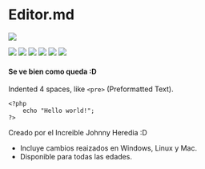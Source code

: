 # Editor.md

![](https://pandao.github.io/editor.md/images/logos/editormd-logo-180x180.png)

![](https://img.shields.io/github/stars/pandao/editor.md.svg) ![](https://img.shields.io/github/forks/pandao/editor.md.svg) ![](https://img.shields.io/github/tag/pandao/editor.md.svg) ![](https://img.shields.io/github/release/pandao/editor.md.svg) ![](https://img.shields.io/github/issues/pandao/editor.md.svg) ![](https://img.shields.io/bower/v/editor.md.svg)


#### Se ve bien como queda :D

Indented 4 spaces, like `<pre>` (Preformatted Text).

    <?php
        echo "Hello world!";
    ?>

Creado por el Increible Johnny Heredia :D
* Incluye cambios reaizados en Windows, Linux y Mac.
* Disponible para todas las edades.